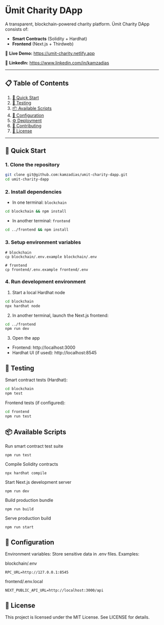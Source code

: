 # Ümit Charity DApp

A transparent, blockchain-powered charity platform. Ümit Charity DApp consists of:

- **Smart Contracts** (Solidity + Hardhat)  
- **Frontend** (Next.js + Thirdweb)  

🔗 **Live Demo:** https://umit-charity.netlify.app

🔗 **LinkedIn:** https://www.linkedin.com/in/kamzadias  

---

## 📋 Table of Contents

1. [🚀 Quick Start](#🚀-quick-start)  
2. [🧪 Testing](#🧪-testing)  
3. [📦 Available Scripts](#📦-available-scripts)  
4. [🔧 Configuration](#🔧-configuration)  
5. [⚙️ Deployment](#⚙️-deployment)  
6. [🤝 Contributing](#🤝-contributing)  
7. [📝 License](#📝-license)  

---

## 🚀 Quick Start

### 1. Clone the repository

```bash
git clone git@github.com:kamzadias/umit-charity-dapp.git
cd umit-charity-dapp
```

### 2. Install dependencies

- In one terminal: `blockchain`
```bash
cd blockchain && npm install
```

- In another terminal: `frontend`
```bash
cd ../frontend && npm install
```

### 3. Setup environment variables

```steps
# blockchain
cp blockchain/.env.example blockchain/.env

# frontend
cp frontend/.env.example frontend/.env
```

### 4. Run development environment

1. Start a local Hardhat node
```bash
cd blockchain
npx hardhat node
```

2. In another terminal, launch the Next.js frontend:
```bash
cd ../frontend
npm run dev

```
3. Open the app
- Frontend: http://localhost:3000
- Hardhat UI (if used): http://localhost:8545

## 🧪 Testing

Smart contract tests (Hardhat):
```bash
cd blockchain
npm test
```

Frontend tests (if configured):
```bash
cd frontend
npm run test
```

## 📦 Available Scripts

Run smart contract test suite
```blockchain
npm run test
```

Compile Solidity contracts
```blockchain
npx hardhat compile
```

Start Next.js development server
``` frontend
npm run dev
```

Build production bundle
```frontend
npm run build
```

Serve production build
```frontend
npm run start
```

## 🔧 Configuration

Environment variables: Store sensitive data in .env files. Examples:

blockchain/.env
```frontend
RPC_URL=http://127.0.0.1:8545
```

frontend/.env.local
```frontend
NEXT_PUBLIC_API_URL=http://localhost:3000/api
```

## 📝 License

This project is licensed under the MIT License. See LICENSE for details.

